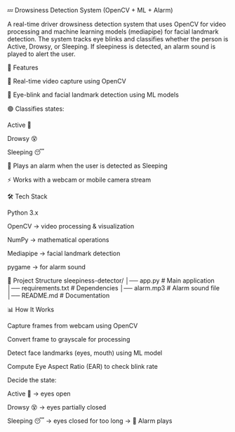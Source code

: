💤 Drowsiness Detection System (OpenCV + ML + Alarm)

A real-time driver drowsiness detection system that uses OpenCV for video processing and machine learning models (mediapipe) for facial landmark detection.
The system tracks eye blinks and classifies whether the person is Active, Drowsy, or Sleeping.
If sleepiness is detected, an alarm sound is played to alert the user.

📌 Features

🎥 Real-time video capture using OpenCV

👀 Eye-blink and facial landmark detection using ML models

🟢 Classifies states:

Active 🙂

Drowsy 😵

Sleeping 😴

🔔 Plays an alarm when the user is detected as Sleeping

⚡ Works with a webcam or mobile camera stream

🛠️ Tech Stack

Python 3.x

OpenCV → video processing & visualization

NumPy → mathematical operations

Mediapipe → facial landmark detection


pygame → for alarm sound

📂 Project Structure
sleepiness-detector/
│── app.py                          # Main application
│── requirements.txt                # Dependencies
│── alarm.mp3                       # Alarm sound file
│── README.md                       # Documentation


📊 How It Works

Capture frames from webcam using OpenCV

Convert frame to grayscale for processing

Detect face landmarks (eyes, mouth) using ML model

Compute Eye Aspect Ratio (EAR) to check blink rate

Decide the state:

Active 🙂 → eyes open

Drowsy 😵 → eyes partially closed

Sleeping 😴 → eyes closed for too long → 🔔 Alarm plays
